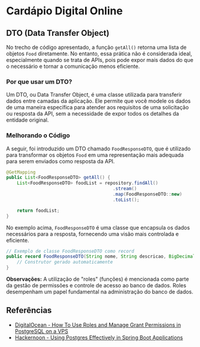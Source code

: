# Cardápio Digital Online

## DTO (Data Transfer Object)

No trecho de código apresentado, a função `getAll()` retorna uma lista de objetos `Food` diretamente. No entanto, essa prática não é considerada ideal, especialmente quando se trata de APIs, pois pode expor mais dados do que o necessário e tornar a comunicação menos eficiente.

### Por que usar um DTO?

Um DTO, ou Data Transfer Object, é uma classe utilizada para transferir dados entre camadas da aplicação. Ele permite que você modele os dados de uma maneira específica para atender aos requisitos de uma solicitação ou resposta da API, sem a necessidade de expor todos os detalhes da entidade original.

### Melhorando o Código

A seguir, foi introduzido um DTO chamado `FoodResponseDTO`, que é utilizado para transformar os objetos `Food` em uma representação mais adequada para serem enviados como resposta da API.

```java
@GetMapping
public List<FoodResponseDTO> getAll() {
    List<FoodResponseDTO> foodList = repository.findAll()
                                        .stream()
                                        .map(FoodResponseDTO::new)
                                        .toList();

    return foodList;
}
```

No exemplo acima, `FoodResponseDTO` é uma classe que encapsula os dados necessários para a resposta, fornecendo uma visão mais controlada e eficiente.

```java
// Exemplo de classe FoodResponseDTO como record
public record FoodResponseDTO(String nome, String descricao, BigDecimal preco) {
    // Construtor gerado automaticamente
}
```

**Observações:** A utilização de "roles" (funções) é mencionada como parte da gestão de permissões e controle de acesso ao banco de dados. Roles desempenham um papel fundamental na administração do banco de dados.

## Referências

* [DigitalOcean - How To Use Roles and Manage Grant Permissions in PostgreSQL on a VPS](https://www.digitalocean.com/community/tutorials/how-to-use-roles-and-manage-grant-permissions-in-postgresql-on-a-vps-2)
* [Hackernoon - Using Postgres Effectively in Spring Boot Applications](https://hackernoon.com/using-postgres-effectively-in-spring-boot-applications)